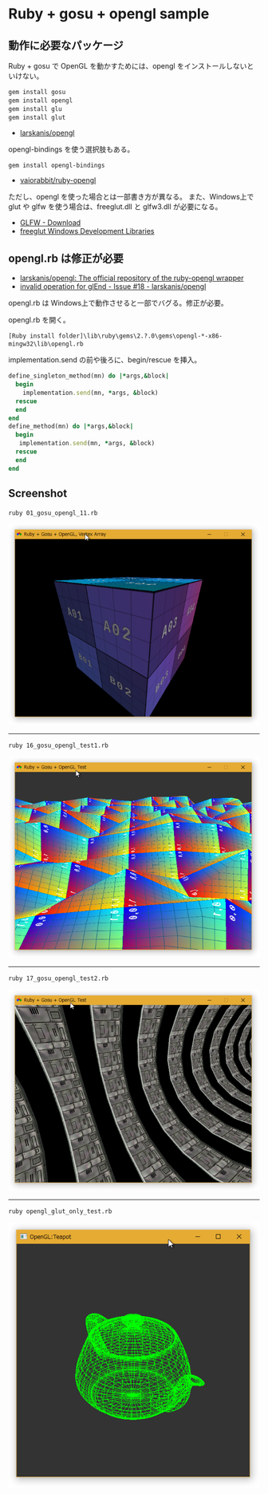 <!-- -*- encoding: utf-8 -*- -->

Ruby + gosu + opengl sample
===========================

動作に必要なパッケージ
-----------

Ruby + gosu で OpenGL を動かすためには、opengl をインストールしないといけない。

```bash
gem install gosu
gem install opengl
gem install glu
gem install glut
```

* [larskanis/opengl](https://github.com/larskanis/opengl)

opengl-bindings を使う選択肢もある。

```bash
gem install opengl-bindings
```

* [vaiorabbit/ruby-opengl](https://github.com/vaiorabbit/ruby-opengl)

ただし、opengl を使った場合とは一部書き方が異なる。
また、Windows上で glut や glfw を使う場合は、freeglut.dll と glfw3.dll が必要になる。

* [GLFW - Download](https://www.glfw.org/download.html)
* [freeglut Windows Development Libraries](https://www.transmissionzero.co.uk/software/freeglut-devel/)

opengl.rb は修正が必要
----------------

* [larskanis/opengl: The official repository of the ruby-opengl wrapper](https://github.com/larskanis/opengl)
* [invalid operation for glEnd - Issue #18 - larskanis/opengl](https://github.com/larskanis/opengl/issues/18)

opengl.rb は Windows上で動作させると一部でバグる。修正が必要。

opengl.rb を開く。

```
[Ruby install folder]\lib\ruby\gems\2.?.0\gems\opengl-*-x86-mingw32\lib\opengl.rb
```

implementation.send の前や後ろに、begin/rescue を挿入。

```ruby
define_singleton_method(mn) do |*args,&block|
  begin
    implementation.send(mn, *args, &block)
  rescue
  end
end
define_method(mn) do |*args,&block|
  begin
   implementation.send(mn, *args, &block)
  rescue
  end
end
```

Screenshot
----------

```bash
ruby 01_gosu_opengl_11.rb
```

![01_gosu_opengl_11.rb](./screenshot/01_gosu_opengl_11.png)

* * *

```bash
ruby 16_gosu_opengl_test1.rb
```

![16_gosu_opengl_test1.rb](./screenshot/16_gosu_opengl_test1_ss.png)

* * *

```bash
ruby 17_gosu_opengl_test2.rb
```

![17_gosu_opengl_test2.rb](./screenshot/17_gosu_opengl_test2_ss.png)

* * *

```bash
ruby opengl_glut_only_test.rb
```

![opengl_glut_only_test.rb](./screenshot/opengl_glut_only_test_ss.png)
